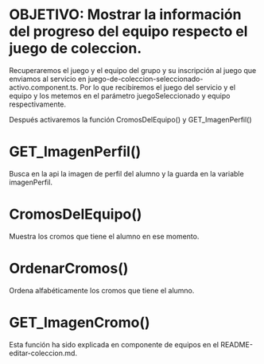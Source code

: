 # OBJETIVO: Mostrar la información del progreso del equipo respecto el juego de coleccion.

<!-- equipo-seleccionado-juego-de-coleccion.component.ts -->

Recuperaremos el juego y el equipo del grupo y su inscripción al juego que enviamos al servicio en  juego-de-coleccion-seleccionado-activo.component.ts. Por lo que recibiremos el juego del servicio y el equipo y los metemos en el parámetro juegoSeleccionado y equipo respectivamente. 

Después activaremos la función CromosDelEquipo() y GET_ImagenPerfil()

# GET_ImagenPerfil()

Busca en la api la imagen de perfil del alumno y la guarda en la variable imagenPerfil.

# CromosDelEquipo()

Muestra los cromos que tiene el alumno en ese momento.

# OrdenarCromos()

Ordena alfabéticamente los cromos que tiene el alumno.

# GET_ImagenCromo()

Esta función ha sido explicada en componente de equipos en el README-editar-coleccion.md.
